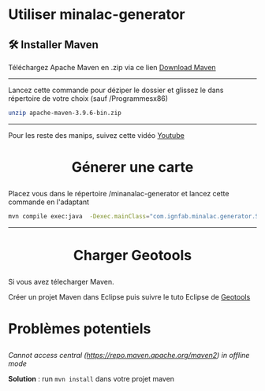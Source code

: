# Utiliser minalac-generator

## 🛠️ Installer Maven
 Téléchargez Apache Maven en .zip via ce lien
[Download Maven](https://maven.apache.org/download.cgi)

----------

Lancez cette commande pour déziper le dossier et glissez le dans répertoire de votre choix (sauf /Programmesx86)
```bash
unzip apache-maven-3.9.6-bin.zip
```

----------
Pour les reste des manips, suivez cette vidéo 
[Youtube](https://www.youtube.com/watch?v=km3tLti4TCM)
        
        
        
# <p align="center">Génerer une carte</p>
  
Placez vous dans le répertoire /minanalac-generator et lancez cette commande en l'adaptant

```bash
mvn compile exec:java  -Dexec.mainClass="com.ignfab.minalac.generator.SampleImplementation"  -Dexec.args="RACINE\minetest-5.8.0-win64\worlds\NOM_MAP  https://data.geopf.fr/wms-r/wms?LAYERS=RGEALTI-MNT_PYR-ZIP_FXX_LAMB93_WMS&FORMAT=image/x-bil;bits=32&SERVICE=WMS&VERSION=1.3.0&REQUEST=GetMap&STYLES=&CRS=EPSG:2154&BBOX=970595,6498094,980595,6508094&WIDTH=1000&HEIGHT=1000"
```
----------
# <p align="center">Charger Geotools</p>
Si vous avez télecharger Maven.

Créer un projet Maven dans Eclipse puis suivre le tuto Eclipse de [Geotools](https://docs.geotools.org/latest/userguide/tutorial/quickstart/eclipse.html)


# <p>Problèmes potentiels</p>
  
*Cannot access central (https://repo.maven.apache.org/maven2) in offline mode* 
 
 **Solution** : run `mvn install` dans votre projet maven




        
    
